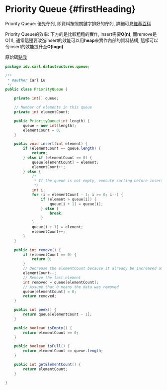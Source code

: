 # Priority Queue {#firstHeading}

Priority Queue: 優先佇列, 即資料按照關鍵字排好的佇列, 詳細可見[維基百科](https://zh.wikipedia.org/wiki/%E5%84%AA%E5%85%88%E4%BD%87%E5%88%97)

Priority Queue的效率: 下方的是比較粗糙的實作, insert需要**O\(n\)**, 而remove是O\(1\), 通常這邊要改進insert的效能可以用**heap**來實作內部的資料結構, 這樣可以令insert的效能提升至**O\(logn\)**

原始碼[點我](https://github.com/yotsuba1022/LeetCode/blob/master/src/main/java/idv/carl/datastructures/queue/PriorityQueue.java)

```java
package idv.carl.datastructures.queue;

/**
 * @author Carl Lu
 */
public class PriorityQueue {

    private int[] queue;

    // Number of elements in this queue
    private int elementCount;

    public PriorityQueue(int length) {
        queue = new int[length];
        elementCount = 0;
    }

    public void insert(int element) {
        if (elementCount == queue.length) {
            return;
        } else if (elementCount == 0) {
            queue[elementCount] = element;
            elementCount++;
        } else {
            /*
             * If the queue is not empty, execute sorting before insert the element
             */
            int i;
            for (i = elementCount - 1; i >= 0; i--) {
                if (element > queue[i]) {
                    queue[i + 1] = queue[i];
                } else {
                    break;
                }
            }
            queue[i + 1] = element;
            elementCount++;
        }
    }

    public int remove() {
        if (elementCount == 0) {
            return 0;
        }
        // Decrease the elementCount because it already be increased at the end of insert.
        elementCount--;
        // Remove the last element
        int removed = queue[elementCount];
        // Assume that 0 means the data was removed
        queue[elementCount] = 0;
        return removed;
    }

    public int peek() {
        return queue[elementCount - 1];
    }

    public boolean isEmpty() {
        return elementCount == 0;
    }

    public boolean isFull() {
        return elementCount == queue.length;
    }

    public int getElementCount() {
        return elementCount;
    }

}
```



